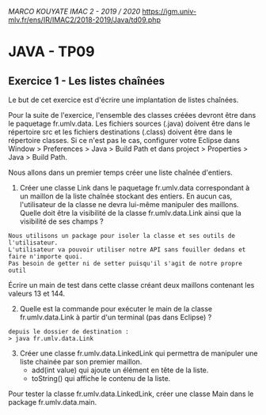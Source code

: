 _MARCO KOUYATE
IMAC 2 - 2019 / 2020_
https://igm.univ-mlv.fr/ens/IR/IMAC2/2018-2019/Java/td09.php

# JAVA - TP09

## Exercice 1 - Les listes chaînées
Le but de cet exercice est d'écrire une implantation de listes chaînées.

Pour la suite de l'exercice, l'ensemble des classes créées devront être dans le paquetage fr.umlv.data. Les fichiers sources (.java) doivent être dans le répertoire src et les fichiers destinations (.class) doivent être dans le répertoire classes. 
Si ce n'est pas le cas, configurer votre Eclipse dans Window > Preferences > Java > Build Path et dans project > Properties > Java > Build Path.

Nous allons dans un premier temps créer une liste chaînée d'entiers.

1. Créer une classe Link dans le paquetage fr.umlv.data correspondant à un maillon de la liste chaînée stockant des entiers. 
En aucun cas, l'utilisateur de la classe ne devra lui-même manipuler des maillons. 
Quelle doit être la visibilité de la classe fr.umlv.data.Link ainsi que la visibilité de ses champs ?
```
Nous utilisons un package pour isoler la classe et ses outils de l'utilisateur. 
L'utilisateur va pouvoir utiliser notre API sans fouiller dedans et faire n'importe quoi. 
Pas besoin de getter ni de setter puisqu'il s'agit de notre propre outil
```
Écrire un main de test dans cette classe créant deux maillons contenant les valeurs 13 et 144.

2. Quelle est la commande pour exécuter le main de la classe fr.umlv.data.Link à partir d'un terminal (pas dans Eclipse) ?
```
depuis le dossier de destination :
> java fr.umlv.data.Link
```

3. Créer une classe fr.umlv.data.LinkedLink qui permettra de manipuler une liste chainée par son premier maillon.
	- add(int value) qui ajoute un élément en tête de la liste.
	- toString() qui affiche le contenu de la liste.

Pour tester la classe fr.umlv.data.LinkedLink, créer une classe Main dans le package fr.umlv.data.main.